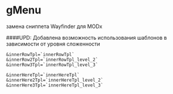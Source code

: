 gMenu
=====

замена сниппета Wayfinder для MODx 

####UPD:
Добавлена возможность использования шаблонов в зависимости от уровня сложенности

```CODE
&innerRowTpl=`innerRowTpl`
&innerRow2Tpl=`innerRowTpl_level_2`
&innerRow3Tpl=`innerRowTpl_level_3`

&innerHereTpl=`innerHereTpl`
&innerHere2Tpl=`innerHereTpl_level_2`
&innerHere3Tpl=`innerHereTpl_level_3`
```
